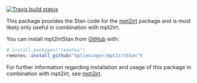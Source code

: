 
<!-- README.md is generated from README.Rmd. Please edit that file -->

<!-- badges: start -->

[![Travis build
status](https://travis-ci.org/hplieninger/mpt2irtStan.svg?branch=master)](https://travis-ci.org/hplieninger/mpt2irtStan)
<!-- badges: end -->

This package provides the Stan code for the
[mpt2irt](https://github.com/hplieninger/mpt2irt) package and is most
likely only useful in combination with mpt2irt.

You can install mpt2irtStan from [GitHub](https://github.com/) with:

``` r
# install.packages("remotes")
remotes::install_github("hplieninger/mpt2irtStan")
```

For further information regarding installation and usage of this package
in combination with mpt2irt, see
[mpt2irt](https://github.com/hplieninger/mpt2irt).
